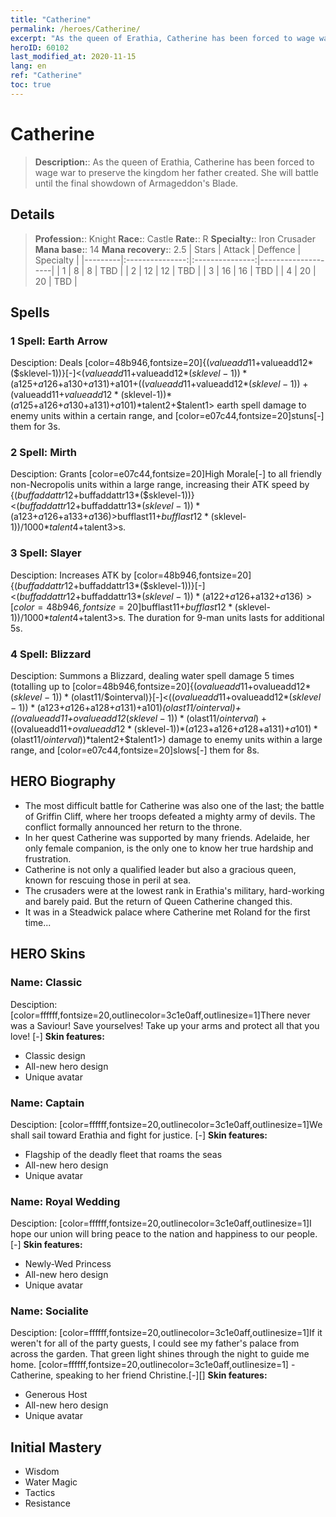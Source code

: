 ```yaml
---
title: "Catherine"
permalink: /heroes/Catherine/
excerpt: "As the queen of Erathia, Catherine has been forced to wage war to preserve the kingdom her father created. She will battle until the final showdown of Armageddon's Blade. "
heroID: 60102
last_modified_at: 2020-11-15
lang: en
ref: "Catherine"
toc: true
---
```

# Catherine
> **Description:**: As the queen of Erathia, Catherine has been forced to wage war to preserve the kingdom her father created. She will battle until the final showdown of Armageddon's Blade. 
## Details
> **Profession:**: Knight
> **Race:**: Castle
> **Rate:**: R
> **Specialty:**: Iron Crusader
> **Mana base:**: 14
> **Mana recovery:**: 2.5
>  | Stars   |     Attack     |    Deffence    |      Specialty     |
>  |---------|:---------------:|:---------------:|--------------------|
>  |    1    | 8 | 8 | TBD |
>  |    2    | 12 | 12 | TBD |
>  |    3    | 16 | 16 | TBD |
>  |    4    | 20 | 20 | TBD |
## Spells
 ### 1 Spell: Earth Arrow
 Desciption: Deals [color=48b946,fontsize=20]{($valueadd11+$valueadd12*($sklevel-1))}[-]<($valueadd11+$valueadd12*($sklevel-1))*($a125+$a126+$a130+$a131)+$a101+(($valueadd11+$valueadd12*($sklevel-1))+($valueadd11+$valueadd12*($sklevel-1))*($a125+$a126+$a130+$a131)+$a101)*$talent2+$talent1> earth spell damage to enemy units within a certain range, and [color=e07c44,fontsize=20]stuns[-] them for 3s.
 ### 2 Spell: Mirth
 Desciption: Grants [color=e07c44,fontsize=20]High Morale[-] to all friendly non-Necropolis units within a large range, increasing their ATK speed by {($buffaddattr12+$buffaddattr13*($sklevel-1))}<($buffaddattr12+$buffaddattr13*($sklevel-1))*($a123+$a126+$a133+$a136)>%. Lasts for [color=48b946,fontsize=20]{($bufflast11+$bufflast12*($sklevel-1))/1000}[-]<($bufflast11+$bufflast12*($sklevel-1))/1000*$talent4+$talent3>s.
 ### 3 Spell: Slayer
 Desciption: Increases ATK by [color=48b946,fontsize=20]{($buffaddattr12+$buffaddattr13*($sklevel-1))}[-]<($buffaddattr12+$buffaddattr13*($sklevel-1))*($a122+$a126+$a132+$a136)>[color=48b946,fontsize=20]%[-] for friendly units within a large range, lasting for {($bufflast11+$bufflast12*($sklevel-1))/1000}<($bufflast11+$bufflast12*($sklevel-1))/1000*$talent4+$talent3>s. The duration for 9-man units lasts for additional 5s.
 ### 4 Spell: Blizzard
 Desciption: Summons a Blizzard, dealing water spell damage 5 times (totalling up to [color=48b946,fontsize=20]{($ovalueadd11+$ovalueadd12*($sklevel-1))*($olast11/$ointerval)}[-]<(($ovalueadd11+$ovalueadd12*($sklevel-1))*($a123+$a126+$a128+$a131)+$a101)*($olast11/$ointerval)+(($ovalueadd11+$ovalueadd12*($sklevel-1))*($olast11/$ointerval)+(($ovalueadd11+$ovalueadd12*($sklevel-1))*($a123+$a126+$a128+$a131)+$a101)*($olast11/$ointerval))*$talent2+$talent1>) damage to enemy units within a large range, and [color=e07c44,fontsize=20]slows[-] them for 8s.
## HERO Biography
   - The most difficult battle for Catherine was also one of the last; the battle of Griffin Cliff, where her troops defeated a mighty army of devils. The conflict formally announced her return to the throne.
   - In her quest Catherine was supported by many friends. Adelaide, her only female companion, is the only one to know her true hardship and frustration.
   - Catherine is not only a qualified leader but also a gracious queen, known for rescuing those in peril at sea.
   - The crusaders were at the lowest rank in Erathia's military, hard-working and barely paid. But the return of Queen Catherine changed this.
   - It was in a Steadwick palace where Catherine met Roland for the first time...
## HERO Skins
 ### Name: Classic
 Desciption: [color=ffffff,fontsize=20,outlinecolor=3c1e0aff,outlinesize=1]There never was a Saviour! Save yourselves! Take up your arms and protect all that you love! [-]
 **Skin features:** 
   - Classic design
   - All-new hero design
   - Unique avatar
 ### Name: Captain
 Desciption: [color=ffffff,fontsize=20,outlinecolor=3c1e0aff,outlinesize=1]We shall sail toward Erathia and fight for justice. [-]
 **Skin features:** 
   - Flagship of the deadly fleet that roams the seas
   - All-new hero design
   - Unique avatar
 ### Name: Royal Wedding
 Desciption: [color=ffffff,fontsize=20,outlinecolor=3c1e0aff,outlinesize=1]I hope our union will bring peace to the nation and happiness to our people. [-]
 **Skin features:** 
   - Newly-Wed Princess
   - All-new hero design
   - Unique avatar
 ### Name: Socialite
 Desciption: [color=ffffff,fontsize=20,outlinecolor=3c1e0aff,outlinesize=1]If it weren't for all of the party guests, I could see my father's palace from across the garden. That green light shines through the night to guide me home. [color=ffffff,fontsize=20,outlinecolor=3c1e0aff,outlinesize=1] - Catherine, speaking to her friend Christine.[-][]
 **Skin features:** 
   - Generous Host
   - All-new hero design
   - Unique avatar
## Initial Mastery
   - Wisdom
   - Water Magic
   - Tactics
   - Resistance

